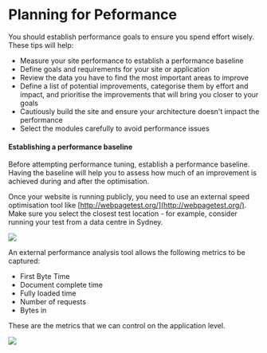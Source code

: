 # Planning for Peformance

You should establish performance goals to ensure you spend effort wisely. These tips will help:

* Measure your site performance to establish a performance baseline
* Define goals and requirements for your site or application
* Review the data you have to find the most important areas to improve
* Define a list of potential improvements, categorise them by effort and impact, and prioritise the improvements that will bring you closer to your goals
* Cautiously build the site and ensure your architecture doesn't impact the performance
* Select the modules carefully to avoid performance issues

#### Establishing a performance baseline

Before attempting performance tuning, establish a performance baseline. Having the baseline will help you to assess how much of an improvement is achieved during and after the optimisation.

Once your website is running publicly, you need to use an external speed optimisation tool like [http://webpagetest.org/](http://webpagetest.org/). Make sure you select the closest test location - for example, consider running your test from a data centre in Sydney.

![](../.gitbook/assets/245.png)

An external performance analysis tool allows the following metrics to be captured:

* First Byte Time
* Document complete time
* Fully loaded time
* Number of requests
* Bytes in

These are the metrics that we can control on the application level.

![](../.gitbook/assets/246.png)
